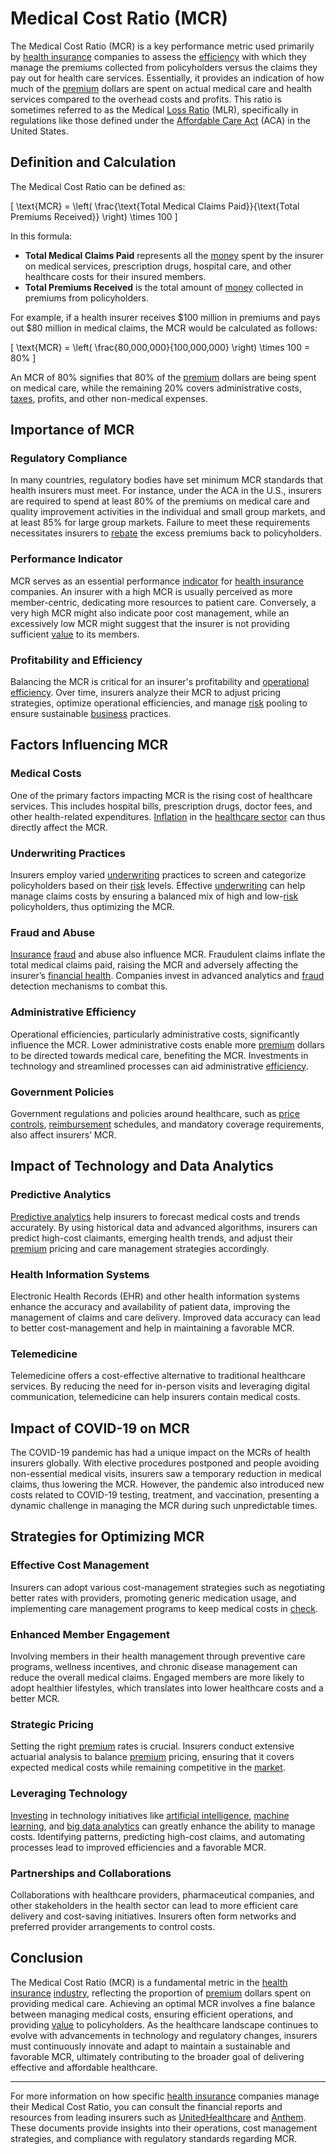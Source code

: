 # Medical Cost Ratio (MCR)

The Medical Cost Ratio (MCR) is a key performance metric used primarily by [health insurance](../h/health_insurance.md) companies to assess the [efficiency](../e/efficiency.md) with which they manage the premiums collected from policyholders versus the claims they pay out for health care services. Essentially, it provides an indication of how much of the [premium](../p/premium.md) dollars are spent on actual medical care and health services compared to the overhead costs and profits. This ratio is sometimes referred to as the Medical [Loss Ratio](../l/loss_ratio.md) (MLR), specifically in regulations like those defined under the [Affordable Care Act](../a/affordable_care_act.md) (ACA) in the United States.

## Definition and Calculation

The Medical Cost Ratio can be defined as:

\[ \text{MCR} = \left( \frac{\text{Total Medical Claims Paid}}{\text{Total Premiums Received}} \right) \times 100 \]

In this formula:
- **Total Medical Claims Paid** represents all the [money](../m/money.md) spent by the insurer on medical services, prescription drugs, hospital care, and other healthcare costs for their insured members.
- **Total Premiums Received** is the total amount of [money](../m/money.md) collected in premiums from policyholders.

For example, if a health insurer receives $100 million in premiums and pays out $80 million in medical claims, the MCR would be calculated as follows:

\[ \text{MCR} = \left( \frac{80,000,000}{100,000,000} \right) \times 100 = 80\% \]

An MCR of 80% signifies that 80% of the [premium](../p/premium.md) dollars are being spent on medical care, while the remaining 20% covers administrative costs, [taxes](../t/taxes.md), profits, and other non-medical expenses.

## Importance of MCR

### Regulatory Compliance
In many countries, regulatory bodies have set minimum MCR standards that health insurers must meet. For instance, under the ACA in the U.S., insurers are required to spend at least 80% of the premiums on medical care and quality improvement activities in the individual and small group markets, and at least 85% for large group markets. Failure to meet these requirements necessitates insurers to [rebate](../r/rebate.md) the excess premiums back to policyholders.

### Performance Indicator
MCR serves as an essential performance [indicator](../i/indicator.md) for [health insurance](../h/health_insurance.md) companies. An insurer with a high MCR is usually perceived as more member-centric, dedicating more resources to patient care. Conversely, a very high MCR might also indicate poor cost management, while an excessively low MCR might suggest that the insurer is not providing sufficient [value](../v/value.md) to its members.

### Profitability and Efficiency
Balancing the MCR is critical for an insurer's profitability and [operational efficiency](../o/operational_efficiency_in_trading.md). Over time, insurers analyze their MCR to adjust pricing strategies, optimize operational efficiencies, and manage [risk](../r/risk.md) pooling to ensure sustainable [business](../b/business.md) practices.

## Factors Influencing MCR

### Medical Costs
One of the primary factors impacting MCR is the rising cost of healthcare services. This includes hospital bills, prescription drugs, doctor fees, and other health-related expenditures. [Inflation](../i/inflation.md) in the [healthcare sector](../h/healthcare_sector.md) can thus directly affect the MCR.

### Underwriting Practices
Insurers employ varied [underwriting](../u/underwriting.md) practices to screen and categorize policyholders based on their [risk](../r/risk.md) levels. Effective [underwriting](../u/underwriting.md) can help manage claims costs by ensuring a balanced mix of high and low-[risk](../r/risk.md) policyholders, thus optimizing the MCR.

### Fraud and Abuse
[Insurance](../i/insurance.md) [fraud](../f/fraud.md) and abuse also influence MCR. Fraudulent claims inflate the total medical claims paid, raising the MCR and adversely affecting the insurer’s [financial health](../f/financial_health.md). Companies invest in advanced analytics and [fraud](../f/fraud.md) detection mechanisms to combat this.

### Administrative Efficiency
Operational efficiencies, particularly administrative costs, significantly influence the MCR. Lower administrative costs enable more [premium](../p/premium.md) dollars to be directed towards medical care, benefiting the MCR. Investments in technology and streamlined processes can aid administrative [efficiency](../e/efficiency.md).

### Government Policies
Government regulations and policies around healthcare, such as [price controls](../p/price_controls.md), [reimbursement](../r/reimbursement.md) schedules, and mandatory coverage requirements, also affect insurers’ MCR.

## Impact of Technology and Data Analytics

### Predictive Analytics
[Predictive analytics](../p/predictive_analytics.md) help insurers to forecast medical costs and trends accurately. By using historical data and advanced algorithms, insurers can predict high-cost claimants, emerging health trends, and adjust their [premium](../p/premium.md) pricing and care management strategies accordingly.

### Health Information Systems
Electronic Health Records (EHR) and other health information systems enhance the accuracy and availability of patient data, improving the management of claims and care delivery. Improved data accuracy can lead to better cost-management and help in maintaining a favorable MCR.

### Telemedicine
Telemedicine offers a cost-effective alternative to traditional healthcare services. By reducing the need for in-person visits and leveraging digital communication, telemedicine can help insurers contain medical costs.

## Impact of COVID-19 on MCR

The COVID-19 pandemic has had a unique impact on the MCRs of health insurers globally. With elective procedures postponed and people avoiding non-essential medical visits, insurers saw a temporary reduction in medical claims, thus lowering the MCR. However, the pandemic also introduced new costs related to COVID-19 testing, treatment, and vaccination, presenting a dynamic challenge in managing the MCR during such unpredictable times.

## Strategies for Optimizing MCR

### Effective Cost Management
Insurers can adopt various cost-management strategies such as negotiating better rates with providers, promoting generic medication usage, and implementing care management programs to keep medical costs in [check](../c/check.md).

### Enhanced Member Engagement
Involving members in their health management through preventive care programs, wellness incentives, and chronic disease management can reduce the overall medical claims. Engaged members are more likely to adopt healthier lifestyles, which translates into lower healthcare costs and a better MCR.

### Strategic Pricing
Setting the right [premium](../p/premium.md) rates is crucial. Insurers conduct extensive actuarial analysis to balance [premium](../p/premium.md) pricing, ensuring that it covers expected medical costs while remaining competitive in the [market](../m/market.md).

### Leveraging Technology
[Investing](../i/investing.md) in technology initiatives like [artificial intelligence](../a/artificial_intelligence_in_trading.md), [machine learning](../m/machine_learning.md), and [big data analytics](../b/big_data_analytics_in_trading.md) can greatly enhance the ability to manage costs. Identifying patterns, predicting high-cost claims, and automating processes lead to improved efficiencies and a favorable MCR.

### Partnerships and Collaborations
Collaborations with healthcare providers, pharmaceutical companies, and other stakeholders in the health sector can lead to more efficient care delivery and cost-saving initiatives. Insurers often form networks and preferred provider arrangements to control costs.

## Conclusion

The Medical Cost Ratio (MCR) is a fundamental metric in the [health insurance](../h/health_insurance.md) [industry](../i/industry.md), reflecting the proportion of [premium](../p/premium.md) dollars spent on providing medical care. Achieving an optimal MCR involves a fine balance between managing medical costs, ensuring efficient operations, and providing [value](../v/value.md) to policyholders. As the healthcare landscape continues to evolve with advancements in technology and regulatory changes, insurers must continuously innovate and adapt to maintain a sustainable and favorable MCR, ultimately contributing to the broader goal of delivering effective and affordable healthcare.

---

For more information on how specific [health insurance](../h/health_insurance.md) companies manage their Medical Cost Ratio, you can consult the financial reports and resources from leading insurers such as [UnitedHealthcare](https://www.uhc.com/) and [Anthem](https://www.anthem.com/). These documents provide insights into their operations, cost management strategies, and compliance with regulatory standards regarding MCR.